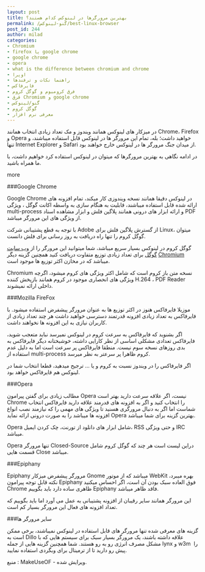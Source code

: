 ```yaml
---
layout: post
title: بهترین مرورگرها در لینوکس کدام هستند؟
permalink: /گنو-لینوکس/best-linux-browser
post_id: 244
author: milad
categories: 
- Chromium
- firefox یا google chrome
- google chrome
- opera
- what is the difference between chromium and chrome
- اوپرا
- راهنما نکات و ترفندها
- فایرفاکس
- فرق کرومیوم و گوگل کروم
- قرق Chromium و google chrome
- گنو/لینوکس
- گوگل کروم
- معرفی نرم افزار
---
```


در میزکار های لینوکس همانند ویندوز و مک تعداد زیادی انتخاب همانند Chrome، Firefox و Opera خواهید داشت؛ بله، تمام این مرورگر ها در لینوکس قابل استفاده میباشند، و تنها Internet Explorer و Safari از میدان جنگ مرورگر ها در لینوکس خارج خواهند بود.

در ادامه نگاهی به بهترین مرورگرها که میتوان در لینوکس استفاده کرد خواهیم داشت، با ما همراه باشید.

more

###Google Chrome


Google Chrome در لینوکس دقیقا همانند نسخه ویندوزی کار میکند، تمام افزونه های ارائه شده قابل استفاده میباشند، قابلیت به هنگام سازی به واسطه اکانت گوگل ، ویژگی multi-process و ارائه ابزار های درونی همانند پلاگین فلش و ابزار مشاهده اسناد PDF از ویژگی های این مرورگر میباشد.

با توجه به قطع پشتیبانی شرکت Adobe از گسترش پلاگین فلش برای Linux، میتوان گوگل کروم را تنها راه دریافت به روز رسانی برای فلش دانست.

گوگل کروم در لینوکس بسیار سریع میباشد، شما میتوانید این مرورگر را از 
[وب سایت گوگل](https://www.google.com/intl/en/chrome/browser/) برای تعداد زیادی توزیع متفاوت دریافت کنید همچنین گزینه دیگر 
[Chromium](http://www.chromium.org) میباشد که در مخازن اکثر توزیع ها موجود است.

Chromium نسخه متن باز کروم است که شامل اکثر ویژگی های کروم میشود، اگرچه ویژگی های انحصاری موجود در کروم همانند بازپخش کننده H.264 ، PDF Reader داخلی ارائه نمیشوند.


###Mozilla FireFox


موزیلا فایرفاکس هنوز در اکثر توزیع ها به عنوان مرورگر پیشفرض استفاده میشود. با فایرفاکس به تعداد زیادی افزونه قدرتمند دسترسی خواهید داشت هر چند تعداد زیادی از کاربران نیازی به این افزونه ها نخواهند داشت.

اگر بشنوید که فایرفاکس به سرعت کروم در لینوکس نمیرسد نباید متعجب شوید، فایرفاکس تعدادی مشکلی اساسی از نظر کارایی داشته، خوشبختانه دیگر فایرفاکس به بدی روزهای نسخه سوم نیست. منطقا فایرفاکس پر سرعت است اما به دلیل عدم استفاده از multi-process کروم ظاهرا پر سرعتر به نظر میرسد.

اگر فایرفاکس را در ویندوز نسبت به کروم و یا ... ترجیح میدهید، قطعا انتخاب شما در لینوکس هم فایرفاکس خواهد بود.


###Opera


مطالب زیادی برای گفتن پیرامون Opera نیست، اگر علاقه سرعت دارید بهتر است Chrome را انتخاب کنید و اگر به افزونه های قدرمند علاقه دارید فایرفاکس انتخاب شماست اما اگر به دنبال مرورگری هسنید تا ویژگی های مهمی را که نیازمند نصب انواع افزونه ها میباشد را به صورت
درونی ارائه نماید Opera بهترین گزینه برای شما میباشد.

Opera شامل ابزار های دانلود از تورنت، چک کردن ایمیل، RSS و حتی ویژگی IRC میباشد.

Opera تنها مرورگر Closed-Source دراین لیست است هر چند که گوگل کروم شامل قسمت هایی Close میباشد.


###Epiphany


Epiphany مرورگر پیشفرض میزکار Gnome میباشد که از موتور WebKit بهره میبرد، نکته قابل توجه پیرامون Epiphany فوق العاده سبک بودن آن است، اگر احساس میکنید Chrome ظاهری ساده دارد باید بگوییم Epiphany فاقد ظاهر میباشد.

این مرورگر همانند سایر رقیبان از افزونه پشتیبانی به عمل می آورد اما باید بگوییم که تعداد افزونه های فعال این مرورگر بسیار کم است.


###سایر مرورگر ها


گزینه های معرفی شده تنها مرورگر های قابل استفاده در لینوکس نمیباشند، برخی ممکن است به Dillo علاقه داشته باشند، یک مرورگر بسیار سبک برای سیستم هایی که با مشکل مصرف انرژی رو به رو هستند. شما همچنین گزینه هایی از جمله lynx و w3m  را پیش رو دارید تا از ترمینال برای وبگردی استفاده نمایید.

منبع : MakeUseOF - ویرایش شده.